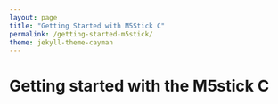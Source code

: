 ```yaml
---
layout: page
title: "Getting Started with M5Stick C"
permalink: /getting-started-m5stick/
theme: jekyll-theme-cayman
---
```

# Getting started with the M5stick C

